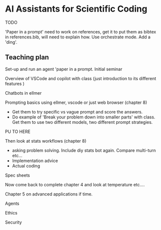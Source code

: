# AI Assistants for Scientific Coding


TODO 

'Paper in a prompt' need to work on references, get it to put them as bibtex in references.bib, will need to explain how. 
Use orchestrate mode. 
Add a 'ding'. 

## Teaching plan

Set-up and run an agent 'paper in a prompt. 
Initial seminar

Overview of VSCode and copilot with class (just introduction to its different features )

Chatbots in ellmer 

Prompting basics using ellmer, vscode or just web browser (chapter 8)
- Get them to try specific vs vague prompt and score the answers. 
- Do example of 'Break your problem down into smaller parts' with class. Get them to use two different models, two different prompt strategies. 

PU TO HERE

Then look at stats workflows (chapter 8)
- asking problem solving. Include diy stats bot again. Compare multi-turn etc...
- Implementation advice
- Actual coding 

Spec sheets 

Now come back to complete chapter 4 and look at temperature etc.... 

Chapter 5 on advanced applications if time. 

Agents

Ethics 

Security 